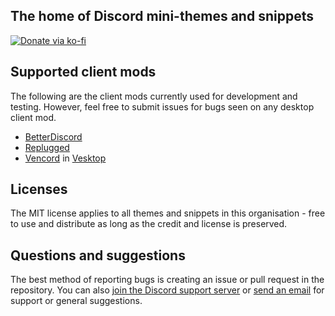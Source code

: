 ## The home of Discord mini-themes and snippets

[![Donate via ko-fi](https://img.shields.io/badge/Donate-ko--fi-orange?style=flat-square&logo=kofi)](https://ko-fi.com/saltssaumure)

## Supported client mods
The following are the client mods currently used for development and testing. However, feel free to submit issues for bugs seen on any desktop client mod.
- [BetterDiscord](https://betterdiscord.app/)
- [Replugged](https://replugged.dev/)
- [Vencord](https://vencord.dev/) in [Vesktop](https://github.com/Vencord/Vesktop)

## Licenses
The MIT license applies to all themes and snippets in this organisation - free to use and distribute as long as the credit and license is preserved.

## Questions and suggestions
The best method of reporting bugs is creating an issue or pull request in the repository. You can also [join the Discord support server](https://discord.gg/uy8nKQVatp) or [send an email](mailto:themes@saltssaumure.net) for support or general suggestions.
